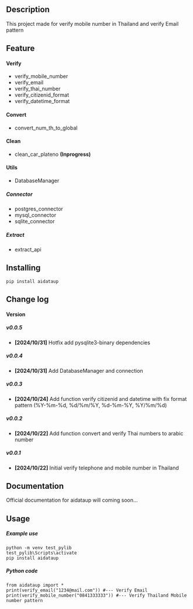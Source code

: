 Description 
-------------
 This project made for verify mobile number in Thailand and verify Email pattern

Feature 
-------------
#### Verify
- verify_mobile_number
- verify_email
- verify_thai_number
- verify_citizenid_format
- verify_datetime_format
#### Convert
- convert_num_th_to_global
#### Clean
- clean_car_plateno **(Inprogress)**
#### Utils
- DatabaseManager
##### Connector
- postgres_connector
- mysql_connector
- sqlite_connector
##### Extract
- extract_api

Installing
----------
    pip install aidataup

Change log 
-------------
#### Version

##### v0.0.5 
- **[2024/10/31]** Hotfix add pysqlite3-binary dependencies
##### v0.0.4 
- **[2024/10/31]** Add DatabaseManager and connection
##### v0.0.3 
- **[2024/10/24]** Add function verify citizenid and datetime with fix format pattern (%Y-%m-%d, %d/%m/%Y, %d-%m-%Y, %Y/%m/%d)
##### v0.0.2 
- **[2024/10/22]** Add function convert and verify Thai numbers to arabic number 
##### v0.0.1 
- **[2024/10/22]** Initial verify telephone and mobile number in Thailand 

Documentation
-------------
Official documentation for aidataup will coming soon...

Usage
-------------
##### Example use
    python -m venv test_pylib
    test_pylib\Scripts\activate
    pip install aidataup

##### Python code
    from aidataup import *
    print(verify_email("1234@mail.com")) #--- Verify Email
    print(verify_mobile_number("0841333333")) #--- Verify Thailand Mobile number pattern


